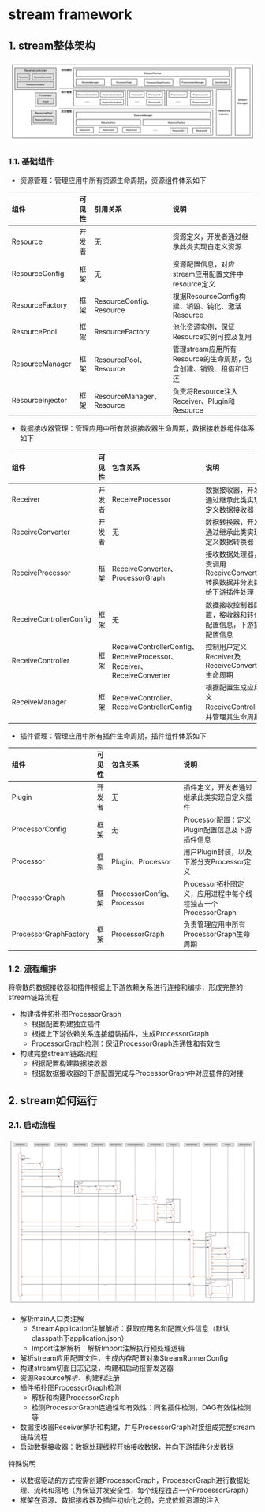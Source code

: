 # stream framework

## 1. stream整体架构

![stream_architecture](https://github.com/frankcl/stream/blob/main/image/stream_architecture.png)

### 1.1. 基础组件

* 资源管理：管理应用中所有资源生命周期，资源组件体系如下

| 组件               | 可见性 | 引用关系                     | 说明                                      |
|:-----------------|:---:|:-------------------------|:----------------------------------------|
| Resource         | 开发者 | 无                        | 资源定义，开发者通过继承此类实现自定义资源                   |
 | ResourceConfig   | 框架  | 无                        | 资源配置信息，对应stream应用配置文件中resource定义        |
| ResourceFactory  | 框架  | ResourceConfig、Resource  | 根据ResourceConfig构建、销毁、钝化、激活Resource     |
| ResourcePool     | 框架  | ResourceFactory          | 池化资源实例，保证Resource实例可控及复用                |
 | ResourceManager  | 框架  | ResourcePool、Resource    | 管理stream应用所有Resource的生命周期，包含创建、销毁、租借和归还 |
| ResourceInjector | 框架  | ResourceManager、Resource | 负责将Resource注入Receiver、Plugin和Resource   |

* 数据接收器管理：管理应用中所有数据接收器生命周期，数据接收器组件体系如下

| 组件                      | 可见性 | 包含关系                                                               | 说明                                           |
|:------------------------|:---:|:-------------------------------------------------------------------|:---------------------------------------------|
| Receiver                | 开发者 | ReceiveProcessor                                                   | 数据接收器，开发者通过继承此类实现自定义数据接收器                    |
| ReceiveConverter        | 开发者 | 无                                                                  | 数据转换器，开发者通过继承此类实现自定义数据转换器                    |
| ReceiveProcessor        | 框架  | ReceiveConverter、ProcessorGraph                                    | 接收数据处理器，负责调用ReceiveConverter转换数据并分发数据给下游插件处理 |
| ReceiveControllerConfig | 框架  | 无                                                                  | 数据接收控制器配置，接收器和转化器配置信息，下游插件配置信息               |
| ReceiveController       | 框架  | ReceiveControllerConfig、ReceiveProcessor、Receiver、ReceiveConverter | 控制用户定义Receiver及ReceiveConverter生命周期          |
| ReceiveManager          | 框架  | ReceiveController、ReceiveControllerConfig                          | 根据配置生成应用定义ReceiveController，并管理其生命周期         |

* 插件管理：管理应用中所有插件生命周期，插件组件体系如下

| 组件                    | 可见性 | 包含关系                      | 说明                                         |
|:----------------------|:---:|:--------------------------|:-------------------------------------------|
| Plugin                | 开发者 | 无                         | 插件定义，开发者通过继承此类实现自定义插件                      |
| ProcessorConfig       | 框架  | 无                         | Processor配置：定义Plugin配置信息及下游插件信息            |
| Processor             | 框架  | Plugin、Processor          | 用户Plugin封装，以及下游分支Processor定义               |
| ProcessorGraph        | 框架  | ProcessorConfig、Processor | Processor拓扑图定义，应用进程中每个线程独占一个ProcessorGraph |
| ProcessorGraphFactory | 框架  | ProcessorGraph            | 负责管理应用中所有ProcessorGraph生命周期                |

### 1.2. 流程编排
将零散的数据接收器和插件根据上下游依赖关系进行连接和编排，形成完整的stream链路流程
* 构建插件拓扑图ProcessorGraph
  * 根据配置构建独立插件
  * 根据上下游依赖关系连接组装插件，生成ProcessorGraph
  * ProcessorGraph检测：保证ProcessorGraph连通性和有效性
* 构建完整stream链路流程
  * 根据配置构建数据接收器
  * 根据数据接收器的下游配置完成与ProcessorGraph中对应插件的对接

## 2. stream如何运行

### 2.1. 启动流程

![stream_bootstrap_timeline](https://github.com/frankcl/stream/blob/main/image/stream_bootstrap_timeline.png)

* 解析main入口类注解
  * StreamApplication注解解析：获取应用名和配置文件信息（默认classpath下application.json）
  * Import注解解析：解析Import注解执行预处理逻辑
* 解析stream应用配置文件，生成内存配置对象StreamRunnerConfig
* 构建stream切面日志记录，构建和启动报警发送器
* 资源Resource解析、构建和注册
* 插件拓扑图ProcessorGraph检测
  * 解析和构建ProcessorGraph
  * 检测ProcessorGraph连通性和有效性：同名插件检测，DAG有效性检测等
* 数据接收器Receiver解析和构建，并与ProcessorGraph对接组成完整stream链路流程
* 启动数据接收器：数据处理线程开始接收数据，并向下游插件分发数据

特殊说明
* 以数据驱动的方式按需创建ProcessorGraph，ProcessorGraph进行数据处理、流转和落地（为保证并发安全性，每个线程独占一个ProcessorGraph）
* 框架在资源、数据接收器及插件初始化之前，完成依赖资源的注入

